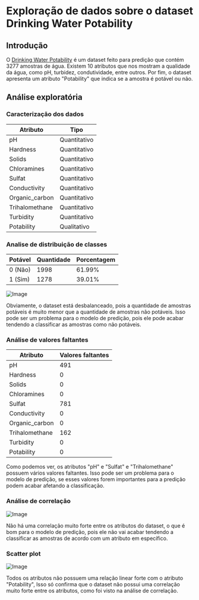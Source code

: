 # Exploração de dados sobre o dataset Drinking Water Potability

## Introdução

O [Drinking Water Potability](https://www.kaggle.com/code/deblina00/drinking-water-potability-eda-and-prediction) é um dataset feito para predição que contém 3277 amostras de água. Existem 10 atributos que nos mostram a qualidade da água, como pH, turbidez, condutividade, entre outros. Por fim, o dataset apresenta um atributo "Potability" que indica se a amostra é potável ou não.

## Análise exploratória

### Caracterização dos dados

| Atributo        | Tipo         |
|       ---       |     ---      |
| pH              | Quantitativo |
| Hardness        | Quantitativo |
| Solids          | Quantitativo |
| Chloramines     | Quantitativo |
| Sulfat          | Quantitativo |
| Conductivity    | Quantitativo |
| Organic_carbon  | Quantitativo |
| Trihalomethane  | Quantitativo |
| Turbidity       | Quantitativo |
| Potability      | Qualitativo |

### Analise de distribuição de classes

| Potável | Quantidade | Porcentagem    |
|   ---   |     ---    |       ---      |
| 0 (Não) | 1998       | 61.99%         |
| 1 (Sim) | 1278       | 39.01%         |

![Image](https://media.discordapp.net/attachments/965672339931025468/1086773263969026218/image.png)

Obviamente, o dataset está desbalanceado, pois a quantidade de amostras potáveis é muito menor que a quantidade de amostras não potáveis. Isso pode ser um problema para o modelo de predição, pois ele pode acabar tendendo a classificar as amostras como não potáveis.

### Análise de valores faltantes

| Atributo        | Valores faltantes |
|       ---       |        ---        |
| pH              | 491               |
| Hardness        | 0                 |
| Solids          | 0                 |
| Chloramines     | 0                 |
| Sulfat          | 781               |
| Conductivity    | 0                 |
| Organic_carbon  | 0                 |
| Trihalomethane  | 162               |
| Turbidity       | 0                 |
| Potability      | 0                 |

Como podemos ver, os atributos "pH" e "Sulfat" e "Trihalomethane" possuem vários valores faltantes. Isso pode ser um problema para o modelo de predição, se esses valores forem importantes para a predição podem acabar afetando a classificação.

### Análise de correlação

![Image](https://media.discordapp.net/attachments/965672339931025468/1086799751665680494/image.png)

Não há uma correlação muito forte entre os atributos do dataset, o que é bom para o modelo de predição, pois ele não vai acabar tendendo a classificar as amostras de acordo com um atributo em específico.

### Scatter plot

![Image](https://media.discordapp.net/attachments/965672339931025468/1086802103084798105/image.png?width=706&height=676)

Todos os atributos não possuem uma relação linear forte com o atributo "Potability", Isso só confirma que o dataset não possui uma correlação muito forte entre os atributos, como foi visto na análise de correlação.